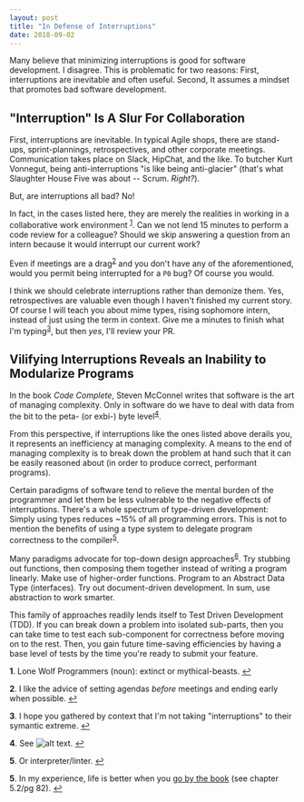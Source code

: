 ```yaml
---
layout: post
title: "In Defense of Interruptions"
date: 2018-09-02
---
```


Many believe that minimizing interruptions is good for software development. I disagree. This is problematic for two 
reasons: First, interruptions are inevitable and often useful. Second, It assumes a mindset that promotes bad software 
development.  

## "Interruption" Is A Slur For Collaboration
First, interruptions are inevitable. In typical Agile shops, there are stand-ups, sprint-plannings, retrospectives, and 
other corporate meetings. Communication takes place on Slack, HipChat, and the like. To butcher Kurt Vonnegut, being 
anti-interruptions "is like being anti-glacier" (that's what Slaughter House Five was about -- Scrum. *Right?*).

But, are interruptions all bad? No!

In fact, in the cases listed here, they are merely the realities in working in a collaborative work environment
<sup id="a1">[1](#f1)</sup>. Can we not lend 15 minutes to perform a code review for a colleague? Should we skip 
answering a question from an intern because it would interrupt our current work? 

Even if meetings are a drag<sup id="a2">[2](#f2)</sup> and you don't have any of the aforementioned, would you permit being 
interrupted for a `P0` bug? Of course you would. 

I think we should celebrate interruptions rather than demonize them. Yes, retrospectives are valuable even though I 
haven't finished my current story. Of course I will teach you about mime types, rising sophomore intern, instead of just
using the term in context. Give me a minutes to finish what I'm typing<sup id="a3">[3](#f3)</sup>, but then *yes*, I'll 
review your PR. 

## Vilifying Interruptions Reveals an Inability to Modularize Programs

In the book *Code Complete*, Steven McConnel writes that software is the art of managing complexity. Only in software do 
we have to deal with data from the bit to the peta- (or exbi-) byte level<sup id="a4">[4](#f4)</sup>.

From this perspective, if interruptions like the ones listed above derails you, it represents an inefficiency at managing 
complexity. A means to the end of managing complexity is to break down the problem at hand such that it can be easily 
reasoned about (in order to produce correct, performant programs).  

Certain paradigms of software tend to relieve the mental burden of the programmer and let them be less vulnerable to the
negative effects of interruptions. There's a whole spectrum of type-driven development: Simply using types
reduces ~15% of all programming errors. This is not to mention the benefits of using a type system to delegate program
correctness to the compiler<sup id="a5">[5](#f5)</sup>. 

Many paradigms advocate for top-down design approaches<sup id="a6">[6](#f6)</sup>. Try stubbing out functions, then 
composing them together instead of writing a program linearly. Make use of higher-order functions. Program to an 
Abstract Data Type (interfaces). Try out document-driven development. In sum, use abstraction to work smarter. 

This family of approaches readily lends itself to Test Driven Development (TDD). If you can break down a problem into 
isolated sub-parts, then you can take time to test each sub-component for correctness before moving on to the rest. Then, 
you gain future time-saving efficiencies by having a base level of tests by the time you're ready to submit your feature.


<b id="f1">1</b>. Lone Wolf Programmers (noun): extinct or mythical-beasts. [↩](#a1)

<b id="f2">2</b>. I like the advice of setting agendas *before* meetings and ending early when possible. [↩](#a2)

<b id="f3">3</b>. I hope you gathered by context that I'm not taking "interruptions" to their symantic extreme. [↩](#a3)

<b id="f4">4</b>. See ![alt text](/_assets/Code-Complete-Ch-5-Complexity.png "Managing complexity is the most important technical topic in software development. In my view, it’s so important that Software’s Primary Technical Imperative has to be managing complexity.    Complexity is not a new feature of software development. Computing pioneer Edsger Dijkstra pointed out that computing is the only profession in which a single mind is obliged to span the distance from a bit to a few hundred megabytes, a ratio of 1 to 10^9, or nine orders of magnitude (Dijkstra 1989).     This gigantic ratio is staggering. Dijkstra put it this way: “Compared to that number of semantic levels, the average mathematical theory is almost flat. By evoking the need for deep conceptual hierarchies, the automatic computer confronts us with a radically new intellectual challenge that has no precedent in our history.” Of course software has become even more complex since 1989, and Dijkstra’s ratio of 1 to 10^9 could easily be more like 1 to 10^15 today. "). [↩](#a4)

<b id="f5">5</b>. Or interpreter/linter. [↩](#a5)

<b id="f6">5</b>. In my experience, life is better when you [go by the book](http://aroma.vn/web/wp-content/uploads/2016/11/code-complete-2nd-edition-v413hav.pdf) (see chapter 5.2/pg 82). [↩](#a6)


